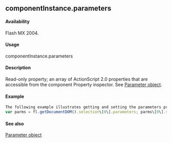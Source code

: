 ## componentInstance.parameters

#### Availability

Flash MX 2004.

#### Usage

componentInstance.parameters

#### Description

Read-only property; an array of ActionScript 2.0 properties that are accessible from the component Property inspector. See [Parameter object](#!wielmic/developers-animatesdk-docs/test/Parameter_object/parameter_summary.md).

#### Example

```javascript
The following example illustrates getting and setting the parameters property:
var parms = fl.getDocumentDOM().selection\[0\].parameters; parms\[0\].value = "some value";

```
#### See also

[Parameter object](#!wielmic/developers-animatesdk-docs/test/Parameter_object/parameter_summary.md)
